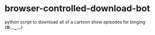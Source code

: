 # browser-controlled-download-bot
python script to download all of a cartoon show episodes for binging (✿◡‿◡)

